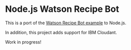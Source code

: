 # Node.js Watson Recipe Bot

This is a port of the [Watson Recipe Bot example](https://medium.com/ibm-watson-developer-cloud/how-to-build-a-recipe-slack-bot-using-watson-conversation-and-spoonacular-api-487eacaf01d4#.i0q8fnhuu)
to Node.js.

In addition, this project adds support for IBM Cloudant.

Work in progress!